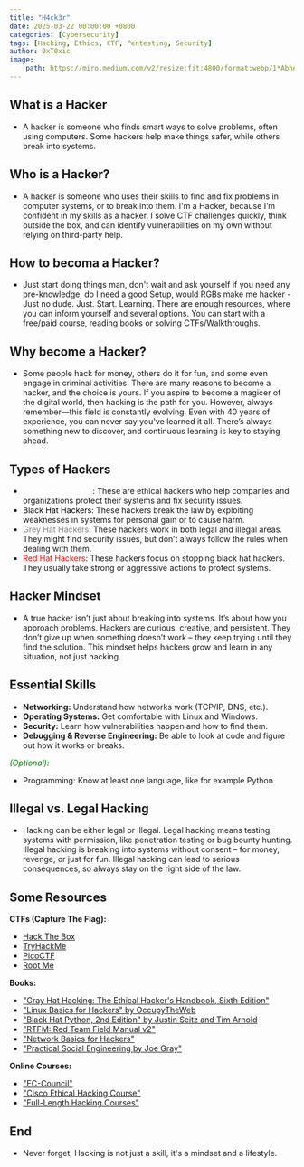 ```yaml
---
title: "H4ck3r"
date: 2025-03-22 00:00:00 +0800
categories: [Cybersecurity]
tags: [Hacking, Ethics, CTF, Pentesting, Security]
author: 0xT0xic
image:
    path: https://miro.medium.com/v2/resize:fit:4800/format:webp/1*Abheq-OSEfOXSbA3oKu5DA.jpeg
---
```


## What is a Hacker

 - A hacker is someone who finds smart ways to solve problems, often using computers. Some hackers help make things safer, while others break into systems.

## Who is a Hacker?

 - A hacker is someone who uses their skills to find and fix problems in computer systems, or to break into them. I'm a Hacker, because I’m confident in my skills as a hacker. I solve CTF challenges quickly, think outside the box, and can identify vulnerabilities on my own without relying on third-party help.

## How to becoma a Hacker?

 - Just start doing things man, don't wait and ask yourself if you need any pre-knowledge, do I need a good Setup, would RGBs make me hacker - Just no dude. Just. Start. Learning. There are enough resources, where you can inform yourself and several options. You can start with a free/paid course, reading books or solving CTFs/Walkthroughs. 

## Why become a Hacker?

 - Some people hack for money, others do it for fun, and some even engage in criminal activities. There are many reasons to become a hacker, and the choice is yours. If you aspire to become a magicer of the digital world, then hacking is the path for you. However, always remember—this field is constantly evolving. Even with 40 years of experience, you can never say you've learned it all. There’s always something new to discover, and continuous learning is key to staying ahead.

## Types of Hackers

- <span style="color: white;">White Hat Hackers</span>: These are ethical hackers who help companies and organizations protect their systems and fix security issues.
- <span style="color: black;">Black Hat Hackers</span>: These hackers break the law by exploiting weaknesses in systems for personal gain or to cause harm.
- <span style="color: grey;">Grey Hat Hackers</span>: These hackers work in both legal and illegal areas. They might find security issues, but don’t always follow the rules when dealing with them.
- <span style="color: red;">Red Hat Hackers</span>: These hackers focus on stopping black hat hackers. They usually take strong or aggressive actions to protect systems.

## Hacker Mindset

- A true hacker isn’t just about breaking into systems. It’s about how you approach problems. Hackers are curious, creative, and persistent. They don’t give up when something doesn’t work – they keep trying until they find the solution. This mindset helps hackers grow and learn in any situation, not just hacking.

## Essential Skills

- **Networking:** Understand how networks work (TCP/IP, DNS, etc.).
- **Operating Systems:** Get comfortable with Linux and Windows.
- **Security:** Learn how vulnerabilities happen and how to find them.
- **Debugging & Reverse Engineering:** Be able to look at code and figure out how it works or breaks.

*<span style="color: green;">(Optional):</span>*
- Programming: Know at least one language, like for example Python

## Illegal vs. Legal Hacking

- Hacking can be either legal or illegal. Legal hacking means testing systems with permission, like penetration testing or bug bounty hunting. Illegal hacking is breaking into systems without consent – for money, revenge, or just for fun. Illegal hacking can lead to serious consequences, so always stay on the right side of the law.

## Some Resources

**CTFs (Capture The Flag):**
- [Hack The Box](https://www.hackthebox.com)
- [TryHackMe](https://tryhackme.com)
- [PicoCTF](https://picoctf.org)
- [Root Me](https://www.root-me.org)


**Books:**
- ["Gray Hat Hacking: The Ethical Hacker's Handbook, Sixth Edition"](https://www.amazon.co.uk/Gray-Hat-Hacking-Ethical-Handbook/dp/1264268947/ref=pd_vtp_d_sccl_3_8/261-7316229-0359135?psc=1)
- ["Linux Basics for Hackers" by OccupyTheWeb](https://www.amazon.com/Linux-Basics-Hackers-Networking-Scripting/dp/1593278551/ref=sr_1_17?__mk_de_DE=%C3%85M%C3%85%C5%BD%C3%95%C3%91&sr=8-17)
- ["Black Hat Python, 2nd Edition" by Justin Seitz and Tim Arnold](https://www.amazon.co.uk/Black-Hat-Python-2nd-Programming/dp/1718501129)
- ["RTFM: Red Team Field Manual v2"](https://www.amazon.co.uk/RTFM-Red-Team-Field-Manual/dp/1075091837/ref=pd_vtp_d_sccl_3_2/261-7316229-0359135?psc=1)
- ["Network Basics for Hackers"](https://www.amazon.co.uk/Network-Basics-Hackers-Networks-Break/dp/B0BS3GZ1R9/ref=pd_bxgy_thbs_d_sccl_1/261-7316229-0359135?psc=1)
- ["Practical Social Engineering by Joe Gray"](https://www.amazon.com/-/de/dp/171850098X/ref=sr_1_3?__mk_de_DE=%C3%85M%C3%85%C5%BD%C3%95%C3%91&s=books&sr=1-3)
 

**Online Courses:**

- ["EC-Council"](https://www.eccouncil.org/certified-ethical-hacker-online-training/)
- ["Cisco Ethical Hacking Course"](https://www.netacad.com/courses/ethical-hacker?courseLang=en-US)
- ["Full-Length Hacking Courses"](https://www.youtube.com/watch?v=3FNYvj2U0HM&list=PLLKT__MCUeixqHJ1TRqrHsEd6_EdEvo47)

## End
- Never forget, Hacking is not just a skill, it's a mindset and a lifestyle. 